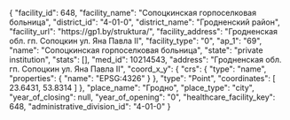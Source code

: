 {
    "facility_id": 648,
    "facility_name": "Сопоцкинская горпоселковая больница",
    "district_id": "4-01-0",
    "district_name": "Гродненский район",
    "facility_url": "https:\/\/gp1.by\/struktura\/",
    "facility_address": "Гродненская обл. гп. Сопоцкин ул. Яна Павла II",
    "facility_type": "0",
    "ap_1": "69",
    "name": "Сопоцкинская горпоселковая больница",
    "state": "private institution",
    "stats": [],
    "med_id": 10214543,
    "address": "Гродненская обл. гп. Сопоцкин ул. Яна Павла II",
    "coord_x_y": {
        "crs": {
            "type": "name",
            "properties": {
                "name": "EPSG:4326"
            }
        },
        "type": "Point",
        "coordinates": [
            23.6431,
            53.8314
        ]
    },
    "place_name": "Гродно",
    "place_type": "city",
    "year_of_closing": null,
    "year_of_opening": "0",
    "healthcare_facility_key": 648,
    "administrative_division_id": "4-01-0"
}